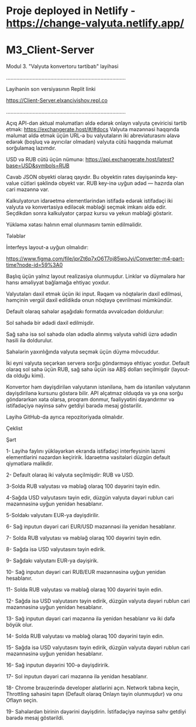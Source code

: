 # Proje deployed in Netlify - https://change-valyuta.netlify.app/


# M3_Client-Server





Modul 3. "Valyuta konvertoru tərtibatı" layihəsi

.................................................................................

Layihənin  son versiyasının Replit linki    

https://Client-Server.elxancivishov.repl.co

.................................................................................

Açıq API-dən aktual məlumatları əldə edərək onlayn valyuta çeviricisi tərtib etmək:
https://exchangerate.host/#/#docs 
Valyuta məzənnəsi haqqında məlumat əldə etmək üçün URL-ə bu valyutaların iki abreviaturasını əlavə edərək (boşluq və ayırıcılar olmadan) valyuta cütü haqqında məlumat sorğulamaq lazımdır.

USD və RUB cütü üçün nümunə:
https://api.exchangerate.host/latest?base=USD&symbols=RUB 

Cavab JSON obyekti olaraq qayıdır.
Bu obyektin rates dəyişənində key-value cütləri şəklində obyekt var. RUB key-inə uyğun ədəd — hazırda olan cari məzənnə var.

Kalkulyatorun idarəetmə elementlərindən istifadə edərək istifadəçi iki valyuta və konvertasiya ediləcək məbləği seçmək imkanı əldə edir.
Seçdikdən sonra kalkulyator çarpaz kursu və yekun məbləği göstərir. 

Yükləmə xətası halının emal olunmasını təmin edilməlidir.

Tələblər

İnterfeys layout-a uyğun olmalıdır:

https://www.figma.com/file/jprZt6p7xO6T7oj85woJyi/Converter-m4-part-time?node-id=59%3A0 

Başlıq üçün yalnız layout realizasiya olunmuşdur. Linklər və düymələrə hər hansı əməliyyat bağlamağa ehtiyac yoxdur.

Valyutaları daxil etmək üçün iki input. Rəqəm və nöqtələrin daxil edilməsi, həmçinin vergül daxil edildikdə onun nöqtəyə çevrilməsi mümkündür. 

Default olaraq sahələr aşağıdakı formatda əvvəlcədən doldurulur:

Sol sahədə bir ədədi daxil edilmişdir.

Sağ sahə isə sol sahədə olan ədədlə alınmış valyuta vahidi üzrə ədədin hasili ilə doldurulur.

Sahələrin yaxınlığında valyuta seçmək üçün düymə mövcuddur. 

İki eyni valyuta seçərkən serverə sorğu göndərməyə ehtiyac yoxdur. Default  olaraq sol sahə üçün RUB, sağ sahə üçün isə ABŞ dolları seçilmişdir (layout-da olduğu kimi).

Konvertor həm dəyişdirilən valyutanın istənilənə, həm də istənilən valyutanın dəyişdirilənə kursunu göstərə bilir.
API əlçatmaz olduqda və ya ona sorğu göndərərkən xəta olarsa, proqram donmur, fəaliyyətini dayandırmır və  istifadəçiyə nəyinsə səhv getdiyi barədə mesaj göstərilir.

Layihə GitHub-da ayrıca repozitoriyada olmalıdır.


Çeklist

Şərt


1- Layihə faylını yükləyərkən ekranda istifadəçi interfeysinin lazımi elementlərini nəzərdən keçiririk. İdarəetmə vasitələri düzgün default qiymətlərə malikdir. 



2- Default olaraq iki valyuta seçilmişdir: RUB və USD.



3-Solda RUB valyutası və məbləğ olaraq 100 dəyərini təyin edin.

4-Sağda USD valyutasını təyin edir, düzgün valyuta dəyəri rublun cari məzənnəsinə uyğun yenidən hesablanır.

5-Soldakı valyutanı EUR-ya dəyişdirilir.

6- Sağ inputun dəyəri cari EUR/USD məzənnəsi ilə yenidən hesablanır.


7- Solda RUB valyutası və məbləğ olaraq 100 dəyərini təyin edin.

8- Sağda isə USD valyutasını təyin edirik.

9- Sağdakı valyutanı EUR-ya dəyişirik.

10- Sağ inputun dəyəri cari RUB/EUR məzənnəsinə uyğun yenidən hesablanır.
   
   
11- Solda RUB valyutası və məbləğ olaraq 100 dəyərini təyin edin.

12- Sağda isə USD valyutasını təyin edirik, düzgün valyuta dəyəri rublun cari məzənnəsinə uyğun yenidən hesablanır.


13- Sağ inputun dəyəri cari məzənnə ilə yenidən hesablanır və iki dəfə böyük olur.



14- Solda RUB valyutası və məbləğ olaraq 100 dəyərini təyin edin.

15- Sağda isə USD valyutasını təyin edirik, düzgün valyuta dəyəri rublun cari məzənnəsinə uyğun yenidən hesablanır.

16- Sağ inputun dəyərini 100-ə dəyişdiririk.

17- Sol inputun dəyəri cari məzənnə ilə yenidən hesablanır.


18- Chrome brauzerində developer alətlərini açın. Network tabına keçin, Throttling sahəsini tapın (Default olaraq Onlayn təyin olunmuşdur) və onu Oflayn seçin. 

19- Sahələrdən birinin dəyərini dəyişdirin. İstifadəçiyə nəyinsə səhv getdiyi barədə mesaj göstərildi.




